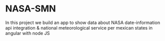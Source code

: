 # NASA-SMN
In this project we build an app to show data about NASA date-information api integration &amp; national meteorological service per mexican states in angular with node JS
